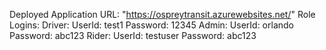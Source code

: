 Deployed Application URL: "https://ospreytransit.azurewebsites.net/"
Role Logins:
  Driver:
    UserId: test1
    Password: 12345
  Admin:
    UserId: orlando
    Password: abc123
  Rider:
    UserId: testuser
    Password: abc123
